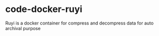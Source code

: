 # code-docker-ruyi
Ruyi is a docker container for compress and decompress data for auto archival purpose
